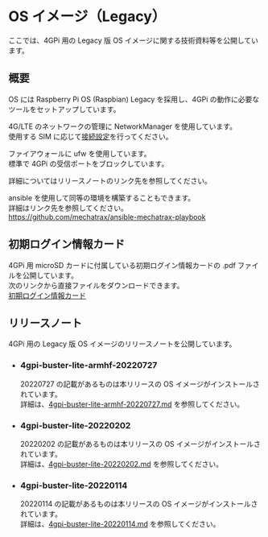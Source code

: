 # OS イメージ（Legacy）
ここでは、4GPi 用の Legacy 版 OS イメージに関する技術資料等を公開しています。

## 概要
OS には Raspberry Pi OS (Raspbian) Legacy を採用し、4GPi の動作に必要なツールをセットアップしています。

4G/LTE のネットワークの管理に NetworkManager を使用しています。  
使用する SIM に応じて[接続設定](../../../wiki/その他#接続設定)を行ってください。

ファイアウォールに ufw を使用しています。  
標準で 4GPi の受信ポートをブロックしています。

詳細についてはリリースノートのリンク先を参照してください。

ansible を使用して同等の環境を構築することもできます。  
詳細はリンク先を参照してください。  
https://github.com/mechatrax/ansible-mechatrax-playbook

## 初期ログイン情報カード
4GPi 用 microSD カードに付属している初期ログイン情報カードの .pdf ファイルを公開しています。  
次のリンクから直接ファイルをダウンロードできます。  
[初期ログイン情報カード](../../../raw/main/os-legacy/login.pdf)

## リリースノート
4GPi 用の Legacy 版 OS イメージのリリースノートを公開しています。

* ### 4gpi-buster-lite-armhf-20220727
  20220727 の記載があるものは本リリースの OS イメージがインストールされています。  
  詳細は、[4gpi-buster-lite-armhf-20220727.md](./4gpi-buster-lite-armhf-20220727.md) を参照してください。

* ### 4gpi-buster-lite-20220202
  20220202 の記載があるものは本リリースの OS イメージがインストールされています。  
  詳細は、[4gpi-buster-lite-20220202.md](./4gpi-buster-lite-20220202.md) を参照してください。

* ### 4gpi-buster-lite-20220114
  20220114 の記載があるものは本リリースの OS イメージがインストールされています。  
  詳細は、[4gpi-buster-lite-20220114.md](./4gpi-buster-lite-20220114.md) を参照してください。

